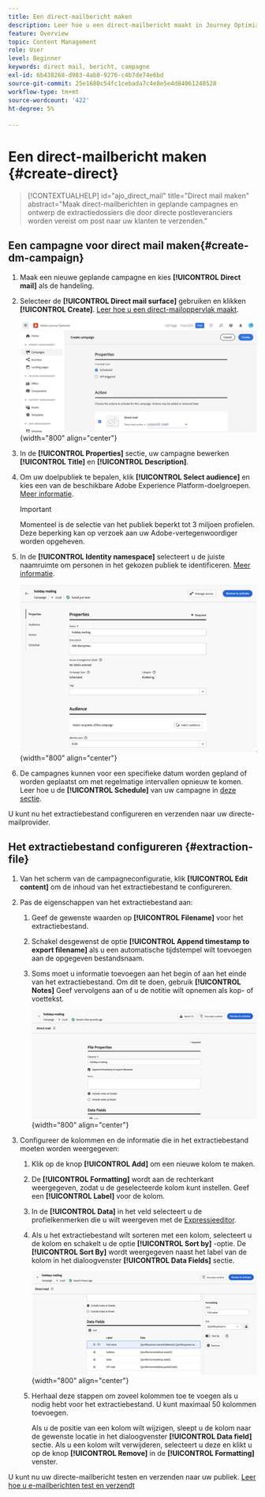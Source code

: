 ```yaml
---
title: Een direct-mailbericht maken
description: Leer hoe u een direct-mailbericht maakt in Journey Optimizer
feature: Overview
topic: Content Management
role: User
level: Beginner
keywords: direct mail, bericht, campagne
exl-id: 6b438268-d983-4ab8-9276-c4b7de74e6bd
source-git-commit: 25e1680c54fc1cebada7c4e8e5e4d84061248528
workflow-type: tm+mt
source-wordcount: '422'
ht-degree: 5%

---
```


# Een direct-mailbericht maken {#create-direct}

>[!CONTEXTUALHELP]
>id="ajo_direct_mail"
>title="Direct mail maken"
>abstract="Maak direct-mailberichten in geplande campagnes en ontwerp de extractiedossiers die door directe postleveranciers worden vereist om post naar uw klanten te verzenden."

## Een campagne voor direct mail maken{#create-dm-campaign}

1. Maak een nieuwe geplande campagne en kies **[!UICONTROL Direct mail]** als de handeling.

1. Selecteer de **[!UICONTROL Direct mail surface]** gebruiken en klikken **[!UICONTROL Create]**. [Leer hoe u een direct-mailoppervlak maakt](direct-mail-configuration.md#direct-mail-surface).

   ![](assets/direct-mail-campaign.png){width="800" align="center"}

1. In de **[!UICONTROL Properties]** sectie, uw campagne bewerken **[!UICONTROL Title]** en **[!UICONTROL Description]**.

1. Om uw doelpubliek te bepalen, klik **[!UICONTROL Select audience]** en kies een van de beschikbare Adobe Experience Platform-doelgroepen. [Meer informatie](../audience/about-audiences.md).

   >[!IMPORTANT]
   >
   >Momenteel is de selectie van het publiek beperkt tot 3 miljoen profielen. Deze beperking kan op verzoek aan uw Adobe-vertegenwoordiger worden opgeheven.

1. In de **[!UICONTROL Identity namespace]** selecteert u de juiste naamruimte om personen in het gekozen publiek te identificeren. [Meer informatie](../event/about-creating.md#select-the-namespace).

   ![](assets/direct-mail-campaign-properties.png){width="800" align="center"}

1. De campagnes kunnen voor een specifieke datum worden gepland of worden geplaatst om met regelmatige intervallen opnieuw te komen. Leer hoe u de **[!UICONTROL Schedule]** van uw campagne in [deze sectie](../campaigns/create-campaign.md#schedule).

U kunt nu het extractiebestand configureren en verzenden naar uw directe-mailprovider.

## Het extractiebestand configureren {#extraction-file}

1. Van het scherm van de campagneconfiguratie, klik **[!UICONTROL Edit content]** om de inhoud van het extractiebestand te configureren.

1. Pas de eigenschappen van het extractiebestand aan:

   1. Geef de gewenste waarden op **[!UICONTROL Filename]** voor het extractiebestand.

   1. Schakel desgewenst de optie **[!UICONTROL Append timestamp to export filename]** als u een automatische tijdstempel wilt toevoegen aan de opgegeven bestandsnaam.

   1. Soms moet u informatie toevoegen aan het begin of aan het einde van het extractiebestand. Om dit te doen, gebruik **[!UICONTROL Notes]** Geef vervolgens aan of u de notitie wilt opnemen als kop- of voettekst.

      ![](assets/direct-mail-properties.png){width="800" align="center"}

1. Configureer de kolommen en de informatie die in het extractiebestand moeten worden weergegeven:

   1. Klik op de knop **[!UICONTROL Add]** om een nieuwe kolom te maken.

   1. De **[!UICONTROL Formatting]** wordt aan de rechterkant weergegeven, zodat u de geselecteerde kolom kunt instellen. Geef een **[!UICONTROL Label]** voor de kolom.

   1. In de **[!UICONTROL Data]** in het veld selecteert u de profielkenmerken die u wilt weergeven met de [Expressieeditor](../personalization/personalization-build-expressions.md).

   1. Als u het extractiebestand wilt sorteren met een kolom, selecteert u de kolom en schakelt u de optie **[!UICONTROL Sort by]** -optie. De **[!UICONTROL Sort By]** wordt weergegeven naast het label van de kolom in het dialoogvenster **[!UICONTROL Data Fields]** sectie.

      ![](assets/direct-mail-content.png){width="800" align="center"}

   1. Herhaal deze stappen om zoveel kolommen toe te voegen als u nodig hebt voor het extractiebestand. U kunt maximaal 50 kolommen toevoegen.

      Als u de positie van een kolom wilt wijzigen, sleept u de kolom naar de gewenste locatie in het dialoogvenster **[!UICONTROL Data field]** sectie. Als u een kolom wilt verwijderen, selecteert u deze en klikt u op de knop **[!UICONTROL Remove]** in de **[!UICONTROL Formatting]** venster.

U kunt nu uw directe-mailbericht testen en verzenden naar uw publiek. [Leer hoe u e-mailberichten test en verzendt](test-send-direct-mail.md)
